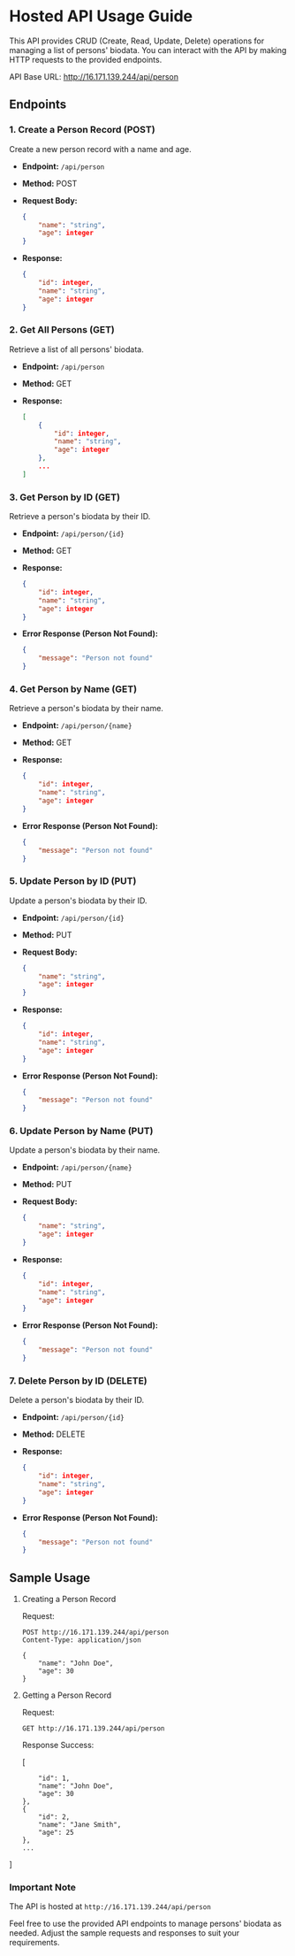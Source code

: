 # Hosted API Usage Guide

This API provides CRUD (Create, Read, Update, Delete) operations for managing a list of persons' biodata. You can interact with the API by making HTTP requests to the provided endpoints.

API Base URL: http://16.171.139.244/api/person

## Endpoints

### 1. Create a Person Record (POST)
Create a new person record with a name and age.

- **Endpoint:** `/api/person`
- **Method:** POST
- **Request Body:**

    ```json
    {
        "name": "string",
        "age": integer
    }
    ```

- **Response:**

    ```json
    {
        "id": integer,
        "name": "string",
        "age": integer
    }
    ```

### 2. Get All Persons (GET)
Retrieve a list of all persons' biodata.

- **Endpoint:** `/api/person`
- **Method:** GET
- **Response:**

    ```json
    [
        {
            "id": integer,
            "name": "string",
            "age": integer
        },
        ...
    ]
    ```

### 3. Get Person by ID (GET)
Retrieve a person's biodata by their ID.

- **Endpoint:** `/api/person/{id}`
- **Method:** GET
- **Response:**

    ```json
    {
        "id": integer,
        "name": "string",
        "age": integer
    }
    ```

- **Error Response (Person Not Found):**

    ```json
    {
        "message": "Person not found"
    }
    ```

### 4. Get Person by Name (GET)
Retrieve a person's biodata by their name.

- **Endpoint:** `/api/person/{name}`
- **Method:** GET
- **Response:**

    ```json
    {
        "id": integer,
        "name": "string",
        "age": integer
    }
    ```

- **Error Response (Person Not Found):**

    ```json
    {
        "message": "Person not found"
    }
    ```

### 5. Update Person by ID (PUT)
Update a person's biodata by their ID.

- **Endpoint:** `/api/person/{id}`
- **Method:** PUT
- **Request Body:**

    ```json
    {
        "name": "string",
        "age": integer
    }
    ```

- **Response:**

    ```json
    {
        "id": integer,
        "name": "string",
        "age": integer
    }
    ```

- **Error Response (Person Not Found):**

    ```json
    {
        "message": "Person not found"
    }
    ```

### 6. Update Person by Name (PUT)
Update a person's biodata by their name.

- **Endpoint:** `/api/person/{name}`
- **Method:** PUT
- **Request Body:**

    ```json
    {
        "name": "string",
        "age": integer
    }
    ```

- **Response:**

    ```json
    {
        "id": integer,
        "name": "string",
        "age": integer
    }
    ```

- **Error Response (Person Not Found):**

    ```json
    {
        "message": "Person not found"
    }
    ```

### 7. Delete Person by ID (DELETE)
Delete a person's biodata by their ID.

- **Endpoint:** `/api/person/{id}`
- **Method:** DELETE
- **Response:**

    ```json
    {
        "id": integer,
        "name": "string",
        "age": integer
    }
    ```

- **Error Response (Person Not Found):**

    ```json
    {
        "message": "Person not found"
    }
    ```

## Sample Usage

1. Creating a Person Record

   Request:

   ```http
   POST http://16.171.139.244/api/person
   Content-Type: application/json

   {
       "name": "John Doe",
       "age": 30
   }
    ```
2. Getting a Person Record

   Request:

   ```http
   GET http://16.171.139.244/api/person
   ```
   Response Success:

   [
    ```{
        "id": 1,
        "name": "John Doe",
        "age": 30
    },
    {
        "id": 2,
        "name": "Jane Smith",
        "age": 25
    },
    ...
]

### Important Note

The API is hosted at ```http://16.171.139.244/api/person```

Feel free to use the provided API endpoints to manage persons' biodata as needed. Adjust the sample requests and responses to suit your requirements.
